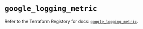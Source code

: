 # `google_logging_metric`

Refer to the Terraform Registory for docs: [`google_logging_metric`](https://registry.terraform.io/providers/hashicorp/google-beta/5.21.0/docs/resources/google_logging_metric).
